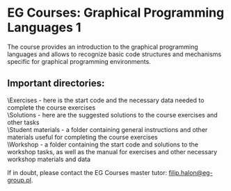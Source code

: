 # EG Courses: Graphical Programming Languages 1

The course provides an introduction to the graphical programming languages and allows to recognize basic code structures and mechanisms specific for graphical programming environments.

## Important directories:<br />
\Exercises - here is the start code and the necessary data needed to complete the course exercises<br />
\Solutions - here are the suggested solutions to the course exercises and other tasks<br />
\Student materials - a folder containing general instructions and other materials useful for completing the course exercises<br />
\Workshop - a folder containing the start code and solutions to the workshop tasks, as well as the manual for exercises and other necessary workshop materials and data<br />

If in doubt, please contact the EG Courses master tutor: filip.halon@eg-group.pl.
